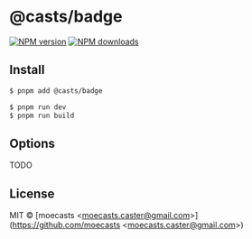 # @casts/badge

[![NPM version](https://img.shields.io/npm/v/@casts/badge.svg?style=flat)](https://npmjs.org/package/@casts/badge)
[![NPM downloads](http://img.shields.io/npm/dm/@casts/badge.svg?style=flat)](https://npmjs.org/package/@casts/badge)

## Install

```bash
$ pnpm add @casts/badge
```

```bash
$ pnpm run dev
$ pnpm run build
```

## Options

TODO

## License

MIT © [moecasts &lt;moecasts.caster@gmail.com&gt;](https://github.com/moecasts &lt;moecasts.caster@gmail.com&gt;)
